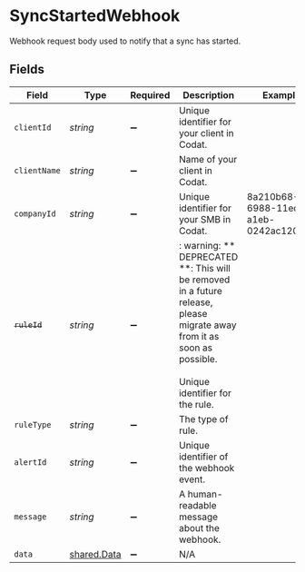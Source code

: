 # SyncStartedWebhook

Webhook request body used to notify that a sync has started.


## Fields

| Field                                                                                                                                                    | Type                                                                                                                                                     | Required                                                                                                                                                 | Description                                                                                                                                              | Example                                                                                                                                                  |
| -------------------------------------------------------------------------------------------------------------------------------------------------------- | -------------------------------------------------------------------------------------------------------------------------------------------------------- | -------------------------------------------------------------------------------------------------------------------------------------------------------- | -------------------------------------------------------------------------------------------------------------------------------------------------------- | -------------------------------------------------------------------------------------------------------------------------------------------------------- |
| `clientId`                                                                                                                                               | *string*                                                                                                                                                 | :heavy_minus_sign:                                                                                                                                       | Unique identifier for your client in Codat.                                                                                                              |                                                                                                                                                          |
| `clientName`                                                                                                                                             | *string*                                                                                                                                                 | :heavy_minus_sign:                                                                                                                                       | Name of your client in Codat.                                                                                                                            |                                                                                                                                                          |
| `companyId`                                                                                                                                              | *string*                                                                                                                                                 | :heavy_minus_sign:                                                                                                                                       | Unique identifier for your SMB in Codat.                                                                                                                 | 8a210b68-6988-11ed-a1eb-0242ac120002                                                                                                                     |
| ~~`ruleId`~~                                                                                                                                             | *string*                                                                                                                                                 | :heavy_minus_sign:                                                                                                                                       | : warning: ** DEPRECATED **: This will be removed in a future release, please migrate away from it as soon as possible.<br/><br/>Unique identifier for the rule. |                                                                                                                                                          |
| `ruleType`                                                                                                                                               | *string*                                                                                                                                                 | :heavy_minus_sign:                                                                                                                                       | The type of rule.                                                                                                                                        |                                                                                                                                                          |
| `alertId`                                                                                                                                                | *string*                                                                                                                                                 | :heavy_minus_sign:                                                                                                                                       | Unique identifier of the webhook event.                                                                                                                  |                                                                                                                                                          |
| `message`                                                                                                                                                | *string*                                                                                                                                                 | :heavy_minus_sign:                                                                                                                                       | A human-readable message about the webhook.                                                                                                              |                                                                                                                                                          |
| `data`                                                                                                                                                   | [shared.Data](../../../sdk/models/shared/data.md)                                                                                                        | :heavy_minus_sign:                                                                                                                                       | N/A                                                                                                                                                      |                                                                                                                                                          |